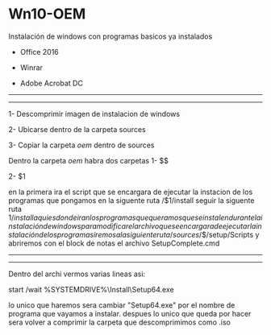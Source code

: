 # Wn10-OEM

Instalación de windows con programas basicos ya instalados

- Office 2016

- Winrar

- Adobe Acrobat DC

------------------------------------------------------------------------------------
------------------------------------------------------------------------------------

1- Descomprimir imagen de instalacion de windows

2- Ubicarse dentro de la carpeta sources

3- Copiar la carpeta $oem$ dentro de sources   

Dentro la carpeta $oem$ habra dos carpetas 
1- $$

2- $1

en la primera ira el script que se encargara de ejecutar la instacion de los programas que pongamos en la siguente ruta /$1/install
seguir la siguente ruta $1/install aqui es donde iran los programas que queramos que se instalen durante la instalación de windows
para modificar el archivo que se encargara de ejecutar la instalación de los programas iremos a la siguiente ruta /sources/$$/setup/Scripts
y abriremos con el block de notas el archivo SetupComplete.cmd

--------------------------------------------------------------------------------------------------------------------------------------------
--------------------------------------------------------------------------------------------------------------------------------------------

Dentro del archi vermos varias lineas asi:

start /wait %SYSTEMDRIVE%\Install\Setup64.exe

lo unico que haremos sera cambiar "Setup64.exe" por el nombre de programa que vayamos a instalar.
despues lo unico que queda por hacer sera volver a comprimir la carpeta que descomprimimos como .iso